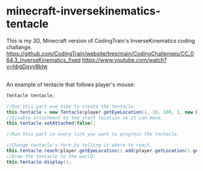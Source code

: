 
# minecraft-inversekinematics-tentacle
This is my 3D, Minecraft version of CodingTrain's InverseKinematics coding challange. <br>
https://github.com/CodingTrain/website/tree/main/CodingChallenges/CC_064.3_InverseKinematics_fixed 
https://www.youtube.com/watch?v=hbgDqyy8bIw <br> <br>

An example of tentacle that follows player's mouse:
```java
Tentacle tentacle;

//Run this part one time to create the tentacle.
this.tentacle = new Tentacle(player.getEyeLocation(), 10, 100, 1, new DustOptions(Color.RED, 0.35F));
//Disable attachment to the start location so it can move.
this.tentacle.setAttached(false);
```
```java
//Run this part in every tick you want to progress the tentacle.

//Change tentacle's form by telling it where to reach.
this.tentacle.reach(player.getEyeLocation().add(player.getLocation().getDirection().multiply(7)));
//Draw the tentacle to the world.
this.tentacle.display();
```
